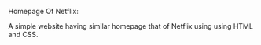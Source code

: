 Homepage Of Netflix:

A simple website having similar homepage that of Netflix using using HTML and CSS.



